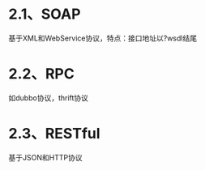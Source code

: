 # 2.1、SOAP

基于XML和WebService协议，特点：接口地址以?wsdl结尾

# 2.2、RPC

如dubbo协议，thrift协议

# 2.3、RESTful

基于JSON和HTTP协议